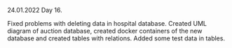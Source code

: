 24.01.2022
Day 16.

Fixed problems with deleting data in hospital database.
Created UML diagram of auction database, created docker containers of the new database and created tables with relations. Added some test data in tables.
